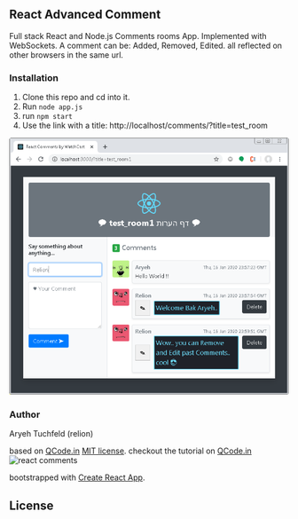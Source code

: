 ## React Advanced Comment

Full stack React and Node.js Comments rooms App. Implemented with WebSockets.
A comment can be: Added, Removed, Edited. all reflected on other browsers in the same url.

### Installation

1.  Clone this repo and cd into it.
2.  Run `node app.js`
3.  run `npm start`
4.  Use the link with a title: http://localhost/comments/?title=test_room

<img src="images/advance_react_comments_room_snapshot.png" title="Advance react comments room snapshot">

### Author

Aryeh Tuchfeld (relion)

based on [QCode.in](http://www.qcode.in)
[MIT license](http://opensource.org/licenses/MIT).
checkout the tutorial on [QCode.in](https://www.qcode.in/learn-react-by-creating-a-comment-app)
![react comments](https://i2.wp.com/www.qcode.in/wp-content/uploads/2018/07/react-comment-app.png?resize=1200%2C811&ssl=1)

bootstrapped with [Create React App](https://github.com/facebookincubator/create-react-app).

## License
